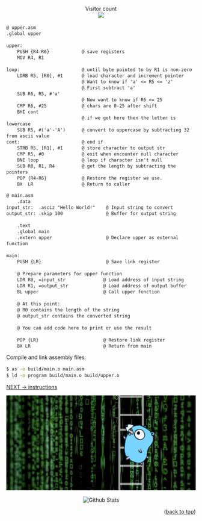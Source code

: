 <p align="center"> 
  Visitor count<br>
  <img src="https://profile-counter.glitch.me/sagar-viradiya/count.svg" />
</p>

```arm
@ upper.asm
.global upper

upper:	
	PUSH {R4-R6}			@ save registers
	MOV	R4, R1

loop:						@ until byte pointed to by R1 is non-zero
	LDRB R5, [R0], #1		@ load character and increment pointer
							@ Want to know if 'a' <= R5 <= 'z'
							@ First subtract 'a'
	SUB	R6, R5, #'a'
							@ Now want to know if R6 <= 25
	CMP	R6, #25	    		@ chars are 0-25 after shift
	BHI	cont
							@ if we got here then the letter is lowercase
	SUB	R5, #('a'-'A') 		@ convert to uppercase by subtracting 32 from ascii value
cont:						@ end if
	STRB R5, [R1], #1		@ store character to output str
	CMP	R5, #0				@ exit when encounter null character
	BNE	loop				@ loop if character isn't null
	SUB	R0, R1, R4  		@ get the length by subtracting the pointers
	POP	{R4-R6}				@ Restore the register we use.
	BX	LR					@ Return to caller
```

```arm
@ main.asm
    .data
input_str:  .asciz "Hello World!"    @ Input string to convert
output_str: .skip 100                @ Buffer for output string

    .text
    .global main
    .extern upper                    @ Declare upper as external function

main:
    PUSH {LR}                        @ Save link register

    @ Prepare parameters for upper function
    LDR R0, =input_str              @ Load address of input string
    LDR R1, =output_str             @ Load address of output buffer
    BL upper                        @ Call upper function

    @ At this point:
    @ R0 contains the length of the string
    @ output_str contains the converted string

    @ You can add code here to print or use the result

    POP {LR}                        @ Restore link register
    BX LR                           @ Return from main
```

Compile and link assembly files:

```bash
$ as -o build/main.o main.asm
$ ld -o program build/main.o build/upper.o
```

[NEXT -> instructions](3_instruction.md)

<div align="center">
  <img src="../img/argo-mascot.jpg" alt="Logo">
</div>
<p align="center">
	<img src="https://raw.githubusercontent.com/bornmay/bornmay/Update/svg/Bottom.svg" alt="Github Stats" />
</p>
<p align="right">(<a href="#top">back to top</a>)</p>
